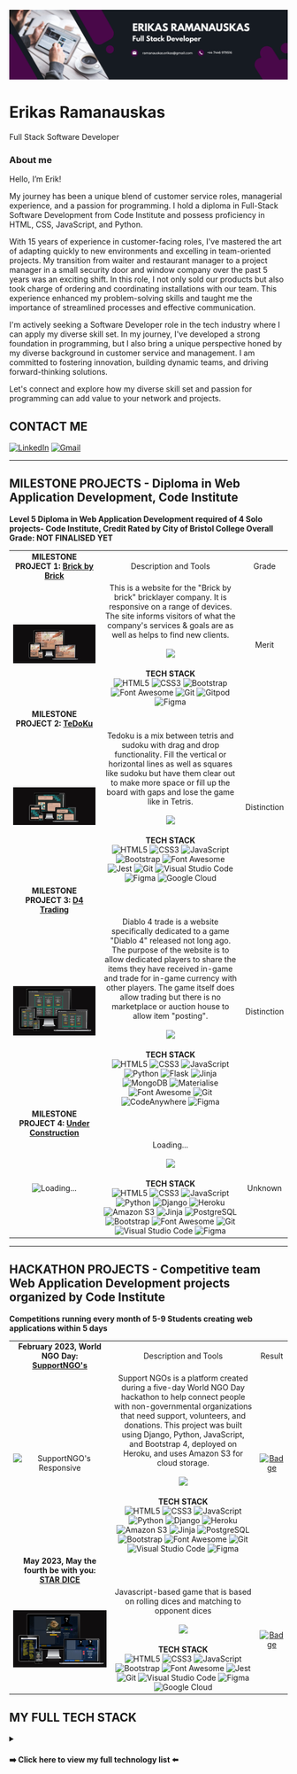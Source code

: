 ![Main banner](/assets/images/banner.png)


# Erikas Ramanauskas
Full Stack Software Developer
### About me

Hello, I’m Erik!

My journey has been a unique blend of customer service roles, managerial experience, and a passion for programming. I hold a diploma in Full-Stack Software Development from Code Institute and possess proficiency in HTML, CSS, JavaScript, and Python.

With 15 years of experience in customer-facing roles, I've mastered the art of adapting quickly to new environments and excelling in team-oriented projects. My transition from waiter and restaurant manager to a project manager in a small security door and window company over the past 5 years was an exciting shift. In this role, I not only sold our products but also took charge of ordering and coordinating installations with our team. This experience enhanced my problem-solving skills and taught me the importance of streamlined processes and effective communication.

I'm actively seeking a Software Developer role in the tech industry where I can apply my diverse skill set. In my journey, I've developed a strong foundation in programming, but I also bring a unique perspective honed by my diverse background in customer service and management. I am committed to fostering innovation, building dynamic teams, and driving forward-thinking solutions.

Let's connect and explore how my diverse skill set and passion for programming can add value to your network and projects.

## CONTACT ME
[![ LinkedIn ](https://img.shields.io/badge/LinkedIn-linkedin?logo=linkedin&logoColor=white&labelColor=%234b034b&color=black)](https://www.linkedin.com/in/erikas-ramanauskas "Visit my LinkedIn profile!")
[![ Gmail ](https://img.shields.io/badge/Gmail-gmail?logo=gmail&logoColor=white&labelColor=%234b034b&color=black)](mailto:ramanauskas.erikas@googlemail.com "Email Me")

---
## MILESTONE PROJECTS - Diploma in Web Application Development, Code Institute
**Level 5 Diploma in Web Application Development required of 4 Solo projects- Code Institute, Credit Rated by City of Bristol College Overall Grade: NOT FINALISED YET** 

|  | |  |
| :---: | :---: | :---: | 
| **MILESTONE PROJECT 1: [Brick by Brick](https://erikas-ramanauskas.github.io/Milestone-Project-1/ "Go to live project")** | Description and Tools | Grade |
| ![Brick by Brick Responsive](https://github.com/Erikas-Ramanauskas/Milestone-Project-1/raw/master/assets/Images/Read-me/Responsive-img.jpg) | This is a website for the "Brick by brick" bricklayer company. It is responsive on a range of devices. The site informs visitors of what the company's services &amp; goals are as well as helps to find new clients. <br/><br/>[![](https://img.shields.io/badge/GitHub_repository-github?logo=github&logoColor=white&labelColor=black&color=%234b034b)](https://github.com/Erikas-Ramanauskas/Milestone-Project-1 "Go to the Brick by Brick repository")</br></br> **TECH STACK**<br/> ![ HTML5 ](https://img.shields.io/badge/HTML5-html5?logo=html5&logoColor=white&labelColor=%234b034b&color=black) ![ CSS3 ](https://img.shields.io/badge/CSS3-css3?logo=css3&logoColor=white&labelColor=%234b034b&color=black) ![ Bootstrap ](https://img.shields.io/badge/Bootstrap-bootstrap?logo=bootstrap&logoColor=white&labelColor=%234b034b&color=black) ![ Font Awesome ](https://img.shields.io/badge/FontAwesome-fontawesome?logo=fontawesome&logoColor=white&labelColor=%234b034b&color=black) ![ Git ](https://img.shields.io/badge/Git-git?logo=git&logoColor=white&labelColor=%234b034b&color=black) ![ Gitpod ](https://img.shields.io/badge/Gitpod-gitpod?logo=gitpod&logoColor=white&labelColor=%234b034b&color=black) ![ Figma ](https://img.shields.io/badge/Figma-figma?logo=figma&logoColor=white&labelColor=%234b034b&color=black) | Merit | 
| **MILESTONE PROJECT 2: [TeDoKu](https://erikas-ramanauskas.github.io/Milestone-Project-2/ "Go to live project")** |  |  |
| ![Tedoku Responsive](https://github.com/Erikas-Ramanauskas/Milestone-Project-2/raw/main/assets/images/Responsive.webp) | Tedoku is a mix between tetris and sudoku with drag and drop functionality. Fill the vertical or horizontal lines as well as squares like sudoku but have them clear out to make more space or fill up the board with gaps and lose the game like in Tetris. <br/><br/> [![](https://img.shields.io/badge/GitHub_repository-github?logo=github&logoColor=white&labelColor=black&color=%234b034b)](https://github.com/Erikas-Ramanauskas/Milestone-Project-2 "Go to the Tedoku repository") <br/><br/> **TECH STACK**<br/> ![ HTML5 ](https://img.shields.io/badge/HTML5-html5?logo=html5&logoColor=white&labelColor=%234b034b&color=black) ![ CSS3 ](https://img.shields.io/badge/CSS3-css3?logo=css3&logoColor=white&labelColor=%234b034b&color=black) ![ JavaScript ](https://img.shields.io/badge/JavaScript-javascript?logo=javascript&logoColor=white&labelColor=%234b034b&color=black) ![ Bootstrap ](https://img.shields.io/badge/Bootstrap-bootstrap?logo=bootstrap&logoColor=white&labelColor=%234b034b&color=black) ![ Font Awesome ](https://img.shields.io/badge/FontAwesome-fontawesome?logo=fontawesome&logoColor=white&labelColor=%234b034b&color=black) ![ Jest ](https://img.shields.io/badge/Jest-jest?logo=jest&logoColor=white&labelColor=%234b034b&color=black) ![ Git ](https://img.shields.io/badge/Git-git?logo=git&logoColor=white&labelColor=%234b034b&color=black) ![ Visual Studio Code ](https://img.shields.io/badge/VisualStudioCode-visualstudiocode?logo=visualstudiocode&logoColor=white&labelColor=%234b034b&color=black) ![ Figma ](https://img.shields.io/badge/Figma-figma?logo=figma&logoColor=white&labelColor=%234b034b&color=black) ![ Google Cloud ](https://img.shields.io/badge/GoogleCloud-googlecloud?logo=googlecloud&logoColor=white&labelColor=%234b034b&color=black) | Distinction | 
| **MILESTONE PROJECT 3: [D4 Trading](https://milestone-project-3-89cfc062fae7.herokuapp.com/ "Go to live project")** |  |  |
| ![D4 Trading Responsive](https://github.com/Erikas-Ramanauskas/Milestone-Project-3/blob/main/static/images/read_me/responsive.png?raw=true) | Diablo 4 trade is a website specifically dedicated to a game "Diablo 4" released not long ago. The purpose of the website is to allow dedicated players to share the items they have received in-game and trade for in-game currency with other players. The game itself does allow trading but there is no marketplace or auction house to allow item "posting". <br/><br/> [![](https://img.shields.io/badge/GitHub_repository-github?logo=github&logoColor=white&labelColor=black&color=%234b034b)](https://github.com/Erikas-Ramanauskas/Milestone-Project-3 "Go to the D4 Trading repository") <br/><br/> **TECH STACK**<br/> ![ HTML5 ](https://img.shields.io/badge/HTML5-html5?logo=html5&logoColor=white&labelColor=%234b034b&color=black) ![ CSS3 ](https://img.shields.io/badge/CSS3-css3?logo=css3&logoColor=white&labelColor=%234b034b&color=black) ![ JavaScript ](https://img.shields.io/badge/JavaScript-javascript?logo=javascript&logoColor=white&labelColor=%234b034b&color=black) ![ Python ](https://img.shields.io/badge/Python-python?logo=python&logoColor=white&labelColor=%234b034b&color=black) ![ Flask ](https://img.shields.io/badge/Flask-flask?logo=flask&logoColor=white&labelColor=%234b034b&color=black) ![ Jinja ](https://img.shields.io/badge/Jinja-jinja?logo=jinja&logoColor=white&labelColor=%234b034b&color=black) ![ MongoDB ](https://img.shields.io/badge/MongoDB-mongodb?logo=mongodb&logoColor=white&labelColor=%234b034b&color=black) ![ Materialise ](https://img.shields.io/badge/Materialise-materialise?labelColor=%234b034b&color=black) ![ Font Awesome ](https://img.shields.io/badge/FontAwesome-fontawesome?logo=fontawesome&logoColor=white&labelColor=%234b034b&color=black) ![ Git ](https://img.shields.io/badge/Git-git?logo=git&logoColor=white&labelColor=%234b034b&color=black) ![ CodeAnywhere ](https://img.shields.io/badge/CodeAnywhere-codeanywhere?labelColor=%234b034b&color=black) ![ Figma ](https://img.shields.io/badge/Figma-figma?logo=figma&logoColor=white&labelColor=%234b034b&color=black) | Distinction | 
| **MILESTONE PROJECT 4: [Under Construction](https://milestone-project-4-89cfc062fae7.herokuapp.com/ "Go to live project")** |  |  |
| ![Loading...]() | Loading... <br/><br/> [![](https://img.shields.io/badge/GitHub_repository-github?logo=github&logoColor=white&labelColor=black&color=%234b034b)](https://github.com/Erikas-Ramanauskas/Milestone-Project-4 "Go to the D4 Trading repository") <br/><br/> **TECH STACK**<br/> ![ HTML5 ](https://img.shields.io/badge/HTML5-html5?logo=html5&logoColor=white&labelColor=%234b034b&color=black) ![ CSS3 ](https://img.shields.io/badge/CSS3-css3?logo=css3&logoColor=white&labelColor=%234b034b&color=black) ![ JavaScript ](https://img.shields.io/badge/JavaScript-javascript?logo=javascript&logoColor=white&labelColor=%234b034b&color=black) ![ Python ](https://img.shields.io/badge/Python-python?logo=python&logoColor=white&labelColor=%234b034b&color=black) ![ Django ](https://img.shields.io/badge/Django-django?logo=django&logoColor=white&labelColor=%234b034b&color=black) ![ Heroku ](https://img.shields.io/badge/Heroku-heroku?logo=heroku&logoColor=white&labelColor=%234b034b&color=black) ![ Amazon S3 ](https://img.shields.io/badge/AmazonS3-amazons3?logo=amazons3&logoColor=white&labelColor=%234b034b&color=black) ![ Jinja ](https://img.shields.io/badge/Jinja-jinja?logo=jinja&logoColor=white&labelColor=%234b034b&color=black) ![ PostgreSQL ](https://img.shields.io/badge/PostgreSQL-postgresql?logo=postgresql&logoColor=white&labelColor=%234b034b&color=black) ![ Bootstrap ](https://img.shields.io/badge/Bootstrap-bootstrap?logo=bootstrap&logoColor=white&labelColor=%234b034b&color=black) ![ Font Awesome ](https://img.shields.io/badge/FontAwesome-fontawesome?logo=fontawesome&logoColor=white&labelColor=%234b034b&color=black) ![ Git ](https://img.shields.io/badge/Git-git?logo=git&logoColor=white&labelColor=%234b034b&color=black) ![ Visual Studio Code ](https://img.shields.io/badge/VisualStudioCode-visualstudiocode?logo=visualstudiocode&logoColor=white&labelColor=%234b034b&color=black) ![ Figma ](https://img.shields.io/badge/Figma-figma?logo=figma&logoColor=white&labelColor=%234b034b&color=black) | Unknown | 


---
## HACKATHON PROJECTS - Competitive team Web Application Development projects organized by Code Institute
**Competitions running every month of 5-9 Students creating web applications within 5 days** 

|  | |  |
| :---: | :---: | :---: | 
| **February 2023, World NGO Day: [SupportNGO's](https://support-ngo.herokuapp.com/ "Go to live project")** | Description and Tools | Result |
| ![SupportNGO's Responsive](https://github.com/JoyZadan/emergency-code/raw/main/documentation/am-i-responsive-new.png) | Support NGOs is a platform created during a five-day World NGO Day hackathon to help connect people with non-governmental organizations that need support, volunteers, and donations. This project was built using Django, Python, JavaScript, and Bootstrap 4, deployed on Heroku, and uses Amazon S3 for cloud storage. <br/><br/>[![](https://img.shields.io/badge/GitHub_repository-github?logo=github&logoColor=white&labelColor=black&color=%234b034b)](https://github.com/JoyZadan/emergency-code "Go to the SupportNGO's repository")</br></br> **TECH STACK**<br/> ![ HTML5 ](https://img.shields.io/badge/HTML5-html5?logo=html5&logoColor=white&labelColor=%234b034b&color=black) ![ CSS3 ](https://img.shields.io/badge/CSS3-css3?logo=css3&logoColor=white&labelColor=%234b034b&color=black) ![ JavaScript ](https://img.shields.io/badge/JavaScript-javascript?logo=javascript&logoColor=white&labelColor=%234b034b&color=black) ![ Python ](https://img.shields.io/badge/Python-python?logo=python&logoColor=white&labelColor=%234b034b&color=black) ![ Django ](https://img.shields.io/badge/Django-django?logo=django&logoColor=white&labelColor=%234b034b&color=black) ![ Heroku ](https://img.shields.io/badge/Heroku-heroku?logo=heroku&logoColor=white&labelColor=%234b034b&color=black) ![ Amazon S3 ](https://img.shields.io/badge/AmazonS3-amazons3?logo=amazons3&logoColor=white&labelColor=%234b034b&color=black) ![ Jinja ](https://img.shields.io/badge/Jinja-jinja?logo=jinja&logoColor=white&labelColor=%234b034b&color=black) ![ PostgreSQL ](https://img.shields.io/badge/PostgreSQL-postgresql?logo=postgresql&logoColor=white&labelColor=%234b034b&color=black) ![ Bootstrap ](https://img.shields.io/badge/Bootstrap-bootstrap?logo=bootstrap&logoColor=white&labelColor=%234b034b&color=black) ![ Font Awesome ](https://img.shields.io/badge/FontAwesome-fontawesome?logo=fontawesome&logoColor=white&labelColor=%234b034b&color=black) ![ Git ](https://img.shields.io/badge/Git-git?logo=git&logoColor=white&labelColor=%234b034b&color=black) ![ Visual Studio Code ](https://img.shields.io/badge/VisualStudioCode-visualstudiocode?logo=visualstudiocode&logoColor=white&labelColor=%234b034b&color=black) ![ Figma ](https://img.shields.io/badge/Figma-figma?logo=figma&logoColor=white&labelColor=%234b034b&color=black) | [![ Badge ](https://api.eu.badgr.io/public/assertions/pX5nrHHMQpCxCGk7cHUnbg/image)](https://api.eu.badgr.io/public/assertions/pX5nrHHMQpCxCGk7cHUnbg) | 
| **May 2023, May the fourth be with you: [STAR DICE](https://github.com/CodeConnoisseur74/team7-grogu-23-hackathon "Go to live project")** |  |  |
| ![STAR DICE Responsive](https://github.com/CodeConnoisseur74/team7-grogu-23-hackathon/raw/main/assets/images/README_screenshots/battlefield.png) | Javascript-based game that is based on rolling dices and matching to opponent dices <br/><br/> [![](https://img.shields.io/badge/GitHub_repository-github?logo=github&logoColor=white&labelColor=black&color=%234b034b)](https://github.com/CodeConnoisseur74/team7-grogu-23-hackathon "Go to the Star Dice repository") <br/><br/> **TECH STACK**<br/> ![ HTML5 ](https://img.shields.io/badge/HTML5-html5?logo=html5&logoColor=white&labelColor=%234b034b&color=black) ![ CSS3 ](https://img.shields.io/badge/CSS3-css3?logo=css3&logoColor=white&labelColor=%234b034b&color=black) ![ JavaScript ](https://img.shields.io/badge/JavaScript-javascript?logo=javascript&logoColor=white&labelColor=%234b034b&color=black) ![ Bootstrap ](https://img.shields.io/badge/Bootstrap-bootstrap?logo=bootstrap&logoColor=white&labelColor=%234b034b&color=black) ![ Font Awesome ](https://img.shields.io/badge/FontAwesome-fontawesome?logo=fontawesome&logoColor=white&labelColor=%234b034b&color=black) ![ Jest ](https://img.shields.io/badge/Jest-jest?logo=jest&logoColor=white&labelColor=%234b034b&color=black) ![ Git ](https://img.shields.io/badge/Git-git?logo=git&logoColor=white&labelColor=%234b034b&color=black) ![ Visual Studio Code ](https://img.shields.io/badge/VisualStudioCode-visualstudiocode?logo=visualstudiocode&logoColor=white&labelColor=%234b034b&color=black) ![ Figma ](https://img.shields.io/badge/Figma-figma?logo=figma&logoColor=white&labelColor=%234b034b&color=black) ![ Google Cloud ](https://img.shields.io/badge/GoogleCloud-googlecloud?logo=googlecloud&logoColor=white&labelColor=%234b034b&color=black) | [![ Badge ](https://api.eu.badgr.io/public/assertions/xiBcll8hR864qDMHChCrsg/image)](https://api.eu.badgr.io/public/assertions/xiBcll8hR864qDMHChCrsg) | 


## MY FULL TECH STACK
<details>
<summary><h4>➡️ Click here to view my full technology list ⬅️</h4></summary>
**I’m currently learning**  
![ Django ](https://img.shields.io/badge/Django-django?logo=django&logoColor=white&labelColor=%234b034b&color=black)  

**I’m continuing to learn**  
![ Python ](https://img.shields.io/badge/Python-python?logo=python&logoColor=white&labelColor=%234b034b&color=black)  

**Programming Languages**  
![ HTML5 ](https://img.shields.io/badge/HTML5-html5?logo=html5&logoColor=white&labelColor=%234b034b&color=black)  
![ CSS3 ](https://img.shields.io/badge/CSS3-css3?logo=css3&logoColor=white&labelColor=%234b034b&color=black)  
![ JavaScript ](https://img.shields.io/badge/JavaScript-javascript?logo=javascript&logoColor=white&labelColor=%234b034b&color=black)  
![ Python ](https://img.shields.io/badge/Python-python?logo=python&logoColor=white&labelColor=%234b034b&color=black)  

**Libraries &amp; Frameworks**  
![ Django ](https://img.shields.io/badge/Django-django?logo=django&logoColor=white&labelColor=%234b034b&color=black)  
![ jQuery ](https://img.shields.io/badge/jQuery-jquery?logo=jquery&logoColor=white&labelColor=%234b034b&color=black)  
![ Flask ](https://img.shields.io/badge/Flask-flask?logo=flask&logoColor=white&labelColor=%234b034b&color=black)  
![ Jinja ](https://img.shields.io/badge/Jinja-jinja?logo=jinja&logoColor=white&labelColor=%234b034b&color=black)  
![ Bootstrap ](https://img.shields.io/badge/Bootstrap-bootstrap?logo=bootstrap&logoColor=white&labelColor=%234b034b&color=black)  
![ Materialise ](https://img.shields.io/badge/Materialise-materialise?labelColor=%234b034b&color=black)  
![ Font Awesome ](https://img.shields.io/badge/FontAwesome-fontawesome?logo=fontawesome&logoColor=white&labelColor=%234b034b&color=black)  

**Automated Testing**  
![ Jest ](https://img.shields.io/badge/Jest-jest?logo=jest&logoColor=white&labelColor=%234b034b&color=black)  

**Databases**  
![ PostgreSQL ](https://img.shields.io/badge/PostgreSQL-postgresql?logo=postgresql&logoColor=white&labelColor=%234b034b&color=black)  
![ MySQL ](https://img.shields.io/badge/MySQL-mysql?logo=mysql&logoColor=white&labelColor=%234b034b&color=black)  
![ MongoDB ](https://img.shields.io/badge/MongoDB-mongodb?logo=mongodb&logoColor=white&labelColor=%234b034b&color=black)  

**Version Control &amp; IDEs**  
![ GitHub ](https://img.shields.io/badge/GitHub-github?logo=github&logoColor=white&labelColor=%234b034b&color=black)  
![ Git ](https://img.shields.io/badge/Git-git?logo=git&logoColor=white&labelColor=%234b034b&color=black)  
![ Gitpod ](https://img.shields.io/badge/Gitpod-gitpod?logo=gitpod&logoColor=white&labelColor=%234b034b&color=black)  
![ CodeAnywhere ](https://img.shields.io/badge/CodeAnywhere-codeanywhere?labelColor=%234b034b&color=black)  
![ Visual Studio Code ](https://img.shields.io/badge/VisualStudioCode-visualstudiocode?logo=visualstudiocode&logoColor=white&labelColor=%234b034b&color=black)  

**Hosting**  
![ Heroku ](https://img.shields.io/badge/Heroku-heroku?logo=heroku&logoColor=white&labelColor=%234b034b&color=black)  
 
**Cloud Storage**  
![ Amazon S3 ](https://img.shields.io/badge/AmazonS3-amazons3?logo=amazons3&logoColor=white&labelColor=%234b034b&color=black)  
 
**Wireframes**  
![ Figma ](https://img.shields.io/badge/Figma-figma?logo=figma&logoColor=white&labelColor=%234b034b&color=black)  

**Public Cloud**  
![ Google Cloud ](https://img.shields.io/badge/GoogleCloud-googlecloud?logo=googlecloud&logoColor=white&labelColor=%234b034b&color=black)  
 
</details>


